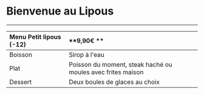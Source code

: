 # Bienvenue au Lipous

---

| **Menu Petit lipous (-12)** | **9,90€  **                                                      |
| :-------------------------- | :--------------------------------------------------------------- |
| Boisson                     | Sirop à l'eau                                                    |
| Plat                        | Poisson du moment,   steak haché ou moules    avec frites maison |
| Dessert                     | Deux boules de glaces au choix                                   |


